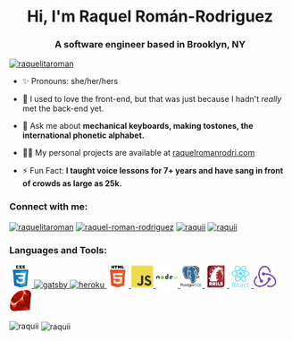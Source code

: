<h1 align="center">Hi, I'm Raquel Román-Rodriguez</h1>
<h3 align="center">A software engineer based in Brooklyn, NY</h3>

<p align="left"> <a href="https://twitter.com/raquelitaroman" target="blank"><img src="https://img.shields.io/twitter/follow/raquelitaroman?logo=twitter&style=for-the-badge" alt="raquelitaroman" /></a> </p>

- ✨ Pronouns: she/her/hers

- 💅 I used to love the front-end, but that was just because I hadn't *really* met the back-end yet.

- 💬 Ask me about **mechanical keyboards, making tostones, the international phonetic alphabet.**

- 👨‍💻 My personal projects are available at [raquelromanrodri.com](https://www.raquelromanrodri.com)

- ⚡ Fun Fact: **I taught voice lessons for 7+ years and have sang in front of crowds as large as 25k.**

<h3 align="left">Connect with me:</h3>
<p align="left">
<a href="https://twitter.com/raquelitaroman" target="blank"><img align="center" src="https://raw.githubusercontent.com/rahuldkjain/github-profile-readme-generator/master/src/images/icons/Social/twitter.svg" alt="raquelitaroman" height="30" width="40" /></a>
<a href="https://linkedin.com/in/raquel-roman-rodriguez" target="blank"><img align="center" src="https://raw.githubusercontent.com/rahuldkjain/github-profile-readme-generator/master/src/images/icons/Social/linked-in-alt.svg" alt="raquel-roman-rodriguez" height="30" width="40" /></a>
<a href="https://dev.to/raquii" target="blank"><img align="center" src="https://cdn.jsdelivr.net/npm/simple-icons@3.0.1/icons/dev-dot-to.svg" alt="raquii" height="30" width="40" /></a>
<a href="https://www.leetcode.com/raquii" target="blank"><img align="center" src="https://raw.githubusercontent.com/rahuldkjain/github-profile-readme-generator/master/src/images/icons/Social/leet-code.svg" alt="raquii" height="30" width="40" /></a>
</p>

<h3 align="left">Languages and Tools:</h3>
<p align="left"> <a href="https://www.w3schools.com/css/" target="_blank" rel="noreferrer"> <img src="https://raw.githubusercontent.com/devicons/devicon/master/icons/css3/css3-original-wordmark.svg" alt="css3" width="40" height="40"/> </a> <a href="https://www.gatsbyjs.com/" target="_blank" rel="noreferrer"> <img src="https://www.vectorlogo.zone/logos/gatsbyjs/gatsbyjs-icon.svg" alt="gatsby" width="40" height="40"/> </a> <a href="https://heroku.com" target="_blank" rel="noreferrer"> <img src="https://www.vectorlogo.zone/logos/heroku/heroku-icon.svg" alt="heroku" width="40" height="40"/> </a> <a href="https://www.w3.org/html/" target="_blank" rel="noreferrer"> <img src="https://raw.githubusercontent.com/devicons/devicon/master/icons/html5/html5-original-wordmark.svg" alt="html5" width="40" height="40"/> </a> <a href="https://developer.mozilla.org/en-US/docs/Web/JavaScript" target="_blank" rel="noreferrer"> <img src="https://raw.githubusercontent.com/devicons/devicon/master/icons/javascript/javascript-original.svg" alt="javascript" width="40" height="40"/> </a> <a href="https://nodejs.org" target="_blank" rel="noreferrer"> <img src="https://raw.githubusercontent.com/devicons/devicon/master/icons/nodejs/nodejs-original-wordmark.svg" alt="nodejs" width="40" height="40"/> </a> <a href="https://www.postgresql.org" target="_blank" rel="noreferrer"> <img src="https://raw.githubusercontent.com/devicons/devicon/master/icons/postgresql/postgresql-original-wordmark.svg" alt="postgresql" width="40" height="40"/> </a> <a href="https://rubyonrails.org" target="_blank" rel="noreferrer"> <img src="https://raw.githubusercontent.com/devicons/devicon/master/icons/rails/rails-original-wordmark.svg" alt="rails" width="40" height="40"/> </a> <a href="https://reactjs.org/" target="_blank" rel="noreferrer"> <img src="https://raw.githubusercontent.com/devicons/devicon/master/icons/react/react-original-wordmark.svg" alt="react" width="40" height="40"/> </a> <a href="https://redux.js.org" target="_blank" rel="noreferrer"> <img src="https://raw.githubusercontent.com/devicons/devicon/master/icons/redux/redux-original.svg" alt="redux" width="40" height="40"/> </a> <a href="https://www.ruby-lang.org/en/" target="_blank" rel="noreferrer"> <img src="https://raw.githubusercontent.com/devicons/devicon/master/icons/ruby/ruby-original.svg" alt="ruby" width="40" height="40"/> </a> </p>

<p><img align="left" src="https://github-readme-stats.vercel.app/api/top-langs?username=raquii&show_icons=true&locale=en&layout=compact" alt="raquii" /></p>

<p>&nbsp;<img align="center" src="https://github-readme-stats.vercel.app/api?username=raquii&show_icons=true&locale=en" alt="raquii" /></p>


